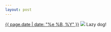 ```yaml
---
layout: post
---
```


<p>
  <time><a href="/341">{{ page.date | date: "%e %B, %Y" }}</a></time>
  <a href="/341"><img src="{{ site.assets_url }}/341.jpg"/></a>
  <span>Lazy dog!</span>
</p>
